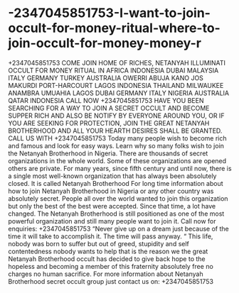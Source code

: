 # -2347045851753-I-want-to-join-occult-for-money-ritual-where-to-join-occult-for-money-money-r
+2347045851753 COME JOIN HOME OF RICHES, NETANYAH ILLUMINATI OCCULT FOR MONEY RITUAL IN AFRICA INDONESIA DUBAI MALAYSIA ITALY GERMANY TURKEY AUSTRALIA OWERRI ABUJA KANO JOS MAKURDI PORT-HARCOURT LAGOS INDONESIA THAILAND MILWAUKEE ANAMBRA UMUAHIA LAGOS DUBAI GERMANY ITALY NIGERIA AUSTRALIA QATAR INDONESIA CALL NOW +2347045851753 HAVE YOU BEEN SEARCHING FOR A WAY TO JOIN A SECRET OCCULT AND BECOME SUPPER RICH AND ALSO BE NOTIFY BY EVERYONE AROUND YOU, OR IF YOU ARE SEEKING FOR PROTECTION, JOIN THE GREAT NETANYAH BROTHERHOOD AND ALL YOUR HEARTH DESIRES SHALL BE GRANTED. CALL US WITH +2347045851753 Today many people wish to become rich and famous and look for easy ways. Learn why so many folks wish to join the Netanyah Brotherhood in Nigeria.    There are thousands of secret organizations in the whole world. Some of these organizations are opened others are private. For many years, since fifth century and until now, there is a single most well-known organization that has always been absolutely closed. It is called Netanyah Brotherhood For long time information about how to join Netanyah Brotherhood in Nigeria or any other country was absolutely secret. People all over the world wanted to join this organization but only the best of the best were accepted. Since that time, a lot have changed. The Netanyah Brotherhood is still positioned as one of the most powerful organization and still many people want to join it. Call now for enquiries: +2347045851753      “Never give up on a dream just because of the time it will take to accomplish it. The time will pass anyway. “    This life, nobody was born to suffer but out of greed, stupidity and self contentedness nobody wants to help that is the reason we the great Netanyah Brotherhood occult has decided to give back hope to the hopeless and becoming a member of this fraternity absolutely free no charges no human sacrifice. For more information about Netanyah Brotherhood secret occult group just contact us on: +2347045851753
